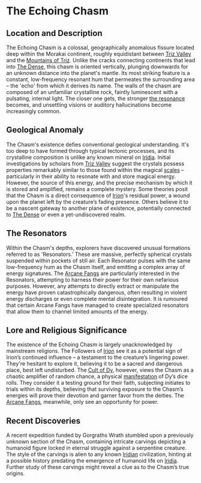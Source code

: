 # The Echoing Chasm

## Location and Description

The Echoing Chasm is a colossal, geographically anomalous fissure located deep within the Morakai continent, roughly equidistant between [Triz Valley](/geography/settlement/city/triz-valley.md) and the [Mountains of Triz](/geography/region/mountains-of-triz.md). Unlike the cracks connecting continents that lead into [The Dense](/geography/realm/the-dense.md), this chasm is oriented vertically, plunging downwards for an unknown distance into the planet's mantle. Its most striking feature is a constant, low-frequency resonant hum that permeates the surrounding area – the 'echo' from which it derives its name. The walls of the chasm are composed of an unfamiliar crystalline rock, faintly luminescent with a pulsating, internal light. The closer one gets, the stronger [the resonance](/raw/20250501/cataclysm/the-resonance.md) becomes, and unsettling visions or auditory hallucinations become increasingly common.

## Geological Anomaly

The Chasm's existence defies conventional geological understanding. It's too deep to have formed through typical tectonic processes, and its crystalline composition is unlike any known mineral on [Iridia](/geography/world/iridia.md). Initial investigations by scholars from [Triz Valley](/geography/settlement/city/triz-valley.md) suggest the crystals possess properties remarkably similar to those found within the magical [scales](/geography/landmark/scale.md) – particularly in their ability to resonate with and store magical energy. However, the source of this energy, and the precise mechanism by which it is stored and amplified, remains a complete mystery. Some theories posit that the Chasm is a direct consequence of [Irion](/being/deity/irion.md)'s residual power, a wound upon the planet left by the creature’s fading presence. Others believe it to be a nascent gateway to another plane of existence, potentially connected to [The Dense](/geography/realm/the-dense.md) or even a yet-undiscovered realm.

## The Resonators

Within the Chasm's depths, explorers have discovered unusual formations referred to as 'Resonators.' These are massive, perfectly spherical crystals suspended within pockets of still air. Each Resonator pulses with the same low-frequency hum as the Chasm itself, and emitting a complex array of energy signatures. The [Arcane Fangs](/structure/society/factions/arcane-fangs.md) are particularly interested in the Resonators, attempting to harness their power for their own nefarious purposes. However, any attempts to directly extract or manipulate the energy have proven catastrophically dangerous, often resulting in violent energy discharges or even complete mental disintegration. It is rumoured that certain Arcane Fangs have managed to create specialized resonators that allow them to channel limited amounts of the energy.

## Lore and Religious Significance

The existence of the Echoing Chasm is largely unacknowledged by mainstream religions. The Followers of [Irion](/being/deity/irion.md) see it as a potential sign of Irion’s continued influence – a testament to the creature’s lingering power. They're hesitant to explore it, believing it to be a sacred and dangerous place, best left undisturbed. The [Cult of Dy](/structure/society/factions/cult-of-dy.md), however, views the Chasm as a chaotic amplifier of random chance, a physical [manifestation](/structure/chronological/event/manifestation.md) of Dy’s dice rolls. They consider it a testing ground for their faith, subjecting initiates to trials within its depths, believing that surviving exposure to the Chasm’s energies will prove their devotion and garner favor from the deities. The [Arcane Fangs](/structure/society/factions/arcane-fangs.md), meanwhile, only see an opportunity for power.

## Recent Discoveries

A recent expedition funded by Gorgraths Wrath stumbled upon a previously unknown section of the Chasm, containing intricate carvings depicting a humanoid figure locked in eternal struggle against a serpentine creature. The style of the carvings is alien to any known [Iridian](/being/species/iridian.md) civilization, hinting at a possible history predating the emergence of humanoid life on [Iridia](/geography/world/iridia.md). Further study of these carvings might reveal a clue as to the Chasm’s true origins.

